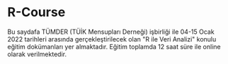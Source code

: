 # R-Course

Bu saydafa TÜMDER (TÜİK Mensupları Derneği) işbirliği ile 04-15 Ocak 2022 tarihleri arasında gerçekleştirilecek olan "R ile Veri Analizi" konulu eğitim dokümanları yer almaktadır.
Eğitim toplamda 12 saat süre ile online olarak verilmektedir. 
